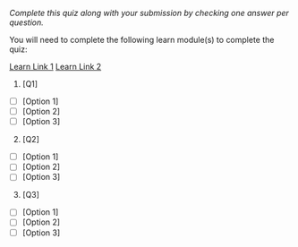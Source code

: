 *Complete this quiz along with your submission by checking one answer per question.*

You will need to complete the following learn module(s) to complete the quiz:

[Learn Link 1]()
[Learn Link 2]()

1. [Q1]

- [ ] [Option 1]
- [ ] [Option 2]
- [ ] [Option 3]

2. [Q2]

- [ ] [Option 1]
- [ ] [Option 2]
- [ ] [Option 3]

3. [Q3]
- [ ] [Option 1]
- [ ] [Option 2]
- [ ] [Option 3]